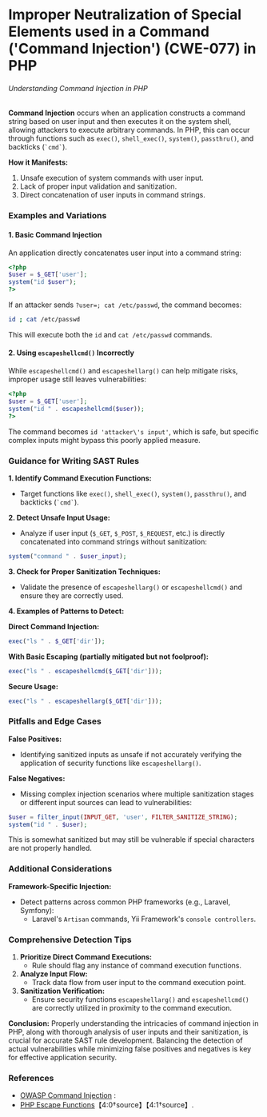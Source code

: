 # Improper Neutralization of Special Elements used in a Command ('Command Injection') (CWE-077) in PHP

###### Understanding Command Injection in PHP

**Command Injection** occurs when an application constructs a command string based on user input and then executes it on the system shell, allowing attackers to execute arbitrary commands. In PHP, this can occur through functions such as `exec()`, `shell_exec()`, `system()`, `passthru()`, and backticks (`` `cmd` ``).

**How it Manifests:**
1. Unsafe execution of system commands with user input.
2. Lack of proper input validation and sanitization.
3. Direct concatenation of user inputs in command strings.

### Examples and Variations

#### 1. Basic Command Injection
An application directly concatenates user input into a command string:
```php
<?php
$user = $_GET['user'];
system("id $user");
?>
```
If an attacker sends `?user=; cat /etc/passwd`, the command becomes:
```bash
id ; cat /etc/passwd
```
This will execute both the `id` and `cat /etc/passwd` commands.

#### 2. Using `escapeshellcmd()` Incorrectly
While `escapeshellcmd()` and `escapeshellarg()` can help mitigate risks, improper usage still leaves vulnerabilities:
```php
<?php
$user = $_GET['user'];
system("id " . escapeshellcmd($user));
?>
```
The command becomes `id 'attacker\'s input'`, which is safe, but specific complex inputs might bypass this poorly applied measure.

### Guidance for Writing SAST Rules

**1. Identify Command Execution Functions:**
   - Target functions like `exec()`, `shell_exec()`, `system()`, `passthru()`, and backticks (`` `cmd` ``).

**2. Detect Unsafe Input Usage:**
   - Analyze if user input (`$_GET`, `$_POST`, `$_REQUEST`, etc.) is directly concatenated into command strings without sanitization:
   ```php
   system("command " . $user_input);
   ```
   
**3. Check for Proper Sanitization Techniques:**
   - Validate the presence of `escapeshellarg()` or `escapeshellcmd()` and ensure they are correctly used.

**4. Examples of Patterns to Detect:**

**Direct Command Injection:**
```php
exec("ls " . $_GET['dir']);
```

**With Basic Escaping (partially mitigated but not foolproof):**
```php
exec("ls " . escapeshellcmd($_GET['dir']));
```

**Secure Usage:**
```php
exec("ls " . escapeshellarg($_GET['dir']));
```

### Pitfalls and Edge Cases

**False Positives:**
- Identifying sanitized inputs as unsafe if not accurately verifying the application of security functions like `escapeshellarg()`.

**False Negatives:**
- Missing complex injection scenarios where multiple sanitization stages or different input sources can lead to vulnerabilities:
```php
$user = filter_input(INPUT_GET, 'user', FILTER_SANITIZE_STRING);
system("id " . $user);
```
This is somewhat sanitized but may still be vulnerable if special characters are not properly handled.

### Additional Considerations

**Framework-Specific Injection:**
- Detect patterns across common PHP frameworks (e.g., Laravel, Symfony):
  - Laravel's `Artisan` commands, Yii Framework's `console controllers`.

### Comprehensive Detection Tips

1. **Prioritize Direct Command Executions:**
   - Rule should flag any instance of command execution functions.
2. **Analyze Input Flow:**
   - Track data flow from user input to the command execution point.
3. **Sanitization Verification:**
   - Ensure security functions `escapeshellarg()` and `escapeshellcmd()` are correctly utilized in proximity to the command execution.

**Conclusion:**
Properly understanding the intricacies of command injection in PHP, along with thorough analysis of user inputs and their sanitization, is crucial for accurate SAST rule development. Balancing the detection of actual vulnerabilities while minimizing false positives and negatives is key for effective application security.

### References
- [OWASP Command Injection](https://owasp.org/www-project-web-security-testing-guide/latest/4-Web_Application_Security_Testing/07-Input_Validation_Testing/12-Testing_for_Command_Injection)      :
- [PHP Escape Functions](https://www.php.net/manual/en/function.escapeshellarg.php)【4:0†source】【4:1†source】.